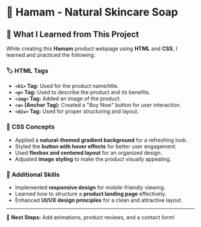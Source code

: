 # 🛁 Hamam - Natural Skincare Soap  

## 📝 What I Learned from This Project  

While creating this **Hamam** product webpage using **HTML** and **CSS**, I learned and practiced the following:  

### 🏷️ HTML Tags  
- **`<h1>` Tag:** Used for the product name/title.  
- **`<p>` Tag:** Used to describe the product and its benefits.  
- **`<img>` Tag:** Added an image of the product.  
- **`<a>` (Anchor Tag):** Created a "Buy Now" button for user interaction.  
- **`<div>` Tag:** Used for proper structuring and layout.  

### 🎨 CSS Concepts  
- Applied a **natural-themed gradient background** for a refreshing look.  
- Styled the **button with hover effects** for better user engagement.  
- Used **flexbox and centered layout** for an organized design.  
- Adjusted **image styling** to make the product visually appealing.  

### 🚀 Additional Skills  
- Implemented **responsive design** for mobile-friendly viewing.  
- Learned how to structure a **product landing page** effectively.  
- Enhanced **UI/UX design principles** for a clean and attractive layout.  

---
📌 **Next Steps:** Add animations, product reviews, and a contact form!  
